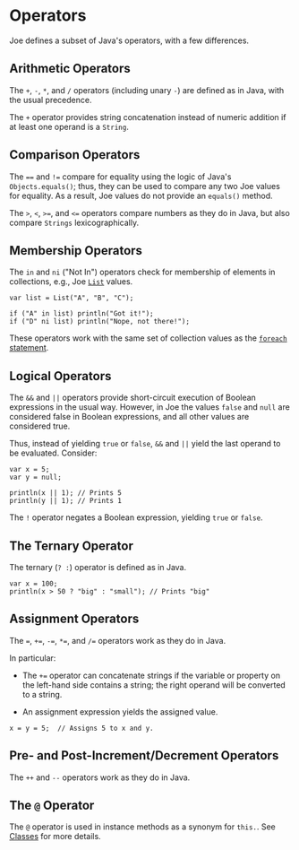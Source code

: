 # Operators

Joe defines a subset of Java's operators, with a few differences.

## Arithmetic Operators

The `+`, `-`, `*`, and `/` operators (including unary `-`) are defined as in 
Java, with the usual precedence.

The `+` operator provides string concatenation instead of numeric addition
if at least one operand is a `String`.

## Comparison Operators

The `==` and `!=` compare for equality using the logic of Java's 
`Objects.equals()`; thus, they can be used to compare any two Joe values for 
equality.  As a result, Joe values do not provide an `equals()` method.

The `>`, `<`, `>=`, and `<=` operators compare numbers as they do in Java,
but also compare `Strings` lexicographically.

## Membership Operators

The `in` and `ni` ("Not In") operators check for membership of elements in 
collections, e.g., Joe [`List`](library/type.joe.List.md) values.

```joe
var list = List("A", "B", "C");

if ("A" in list) println("Got it!");
if ("D" ni list) println("Nope, not there!");
```

These operators work with the same set of collection values as the 
[`foreach` statement](statements.md#foreach-loops).

## Logical Operators

The `&&` and `||` operators provide short-circuit execution of Boolean
expressions in the usual way.  However, in Joe the values `false` and `null` 
are considered false in Boolean expressions, and all other values are 
considered true.  

Thus, instead of yielding `true` or `false`, `&&` and `||` yield the 
last operand to be evaluated.  Consider:

```joe
var x = 5;
var y = null;

println(x || 1); // Prints 5
println(y || 1); // Prints 1
```

The `!` operator negates a Boolean expression, yielding `true` or `false`.

## The Ternary Operator

The ternary (`? :`) operator is defined as in Java.

```joe
var x = 100;
println(x > 50 ? "big" : "small"); // Prints "big"
```

## Assignment Operators

The `=`, `+=`, `-=`, `*=`, and `/=` operators work as they do in Java.

In particular:

- The `+=` operator can concatenate strings if the variable
  or property on the left-hand side contains a string; the right operand
  will be converted to a string.

- An assignment expression yields the assigned value.

```joe
x = y = 5;  // Assigns 5 to x and y.
```

## Pre- and Post-Increment/Decrement Operators

The `++` and `--` operators work as they do in Java.

## The `@` Operator

The `@` operator is used in instance methods as a synonym for `this.`.
See [Classes](classes.md) for more details.